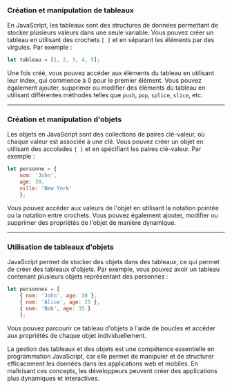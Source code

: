 ### Création et manipulation de tableaux

En JavaScript, les tableaux sont des structures de données permettant de stocker plusieurs valeurs dans une seule variable. Vous pouvez créer un tableau en utilisant des crochets `[ ]` et en séparant les éléments par des virgules. Par exemple :

```js
let tableau = [1, 2, 3, 4, 5];
```

Une fois créé, vous pouvez accéder aux éléments du tableau en utilisant leur index, qui commence à 0 pour le premier élément. Vous pouvez également ajouter, supprimer ou modifier des éléments du tableau en utilisant différentes méthodes telles que `push`, `pop`, `splice`, `slice`, etc.

---
### Création et manipulation d'objets

Les objets en JavaScript sont des collections de paires clé-valeur, où chaque valeur est associée à une clé. Vous pouvez créer un objet en utilisant des accolades `{ }` et en spécifiant les paires clé-valeur. Par exemple :

```js
let personne = {
	nom: 'John',
	age: 30,
	ville: 'New York' 
	};
```

Vous pouvez accéder aux valeurs de l'objet en utilisant la notation pointée ou la notation entre crochets. Vous pouvez également ajouter, modifier ou supprimer des propriétés de l'objet de manière dynamique.

---
### Utilisation de tableaux d'objets

JavaScript permet de stocker des objets dans des tableaux, ce qui permet de créer des tableaux d'objets. Par exemple, vous pouvez avoir un tableau contenant plusieurs objets représentant des personnes :

```js
let personnes = [
	{ nom: 'John', age: 30 },
	{ nom: 'Alice', age: 25 },
	{ nom: 'Bob', age: 35 } 
	];
```

Vous pouvez parcourir ce tableau d'objets à l'aide de boucles et accéder aux propriétés de chaque objet individuellement.

La gestion des tableaux et des objets est une compétence essentielle en programmation JavaScript, car elle permet de manipuler et de structurer efficacement les données dans les applications web et mobiles. En maîtrisant ces concepts, les développeurs peuvent créer des applications plus dynamiques et interactives.